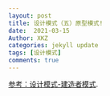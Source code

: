 ```yaml
---
layout: post
title: 设计模式（五）原型模式!
date:  2021-03-15
Author: XKZ
categories: jekyll update
tags: [设计模式]
comments: true
---
```

[参考：设计模式-建造者模式](http://c.biancheng.net/view/1354.html "建造者模式").
